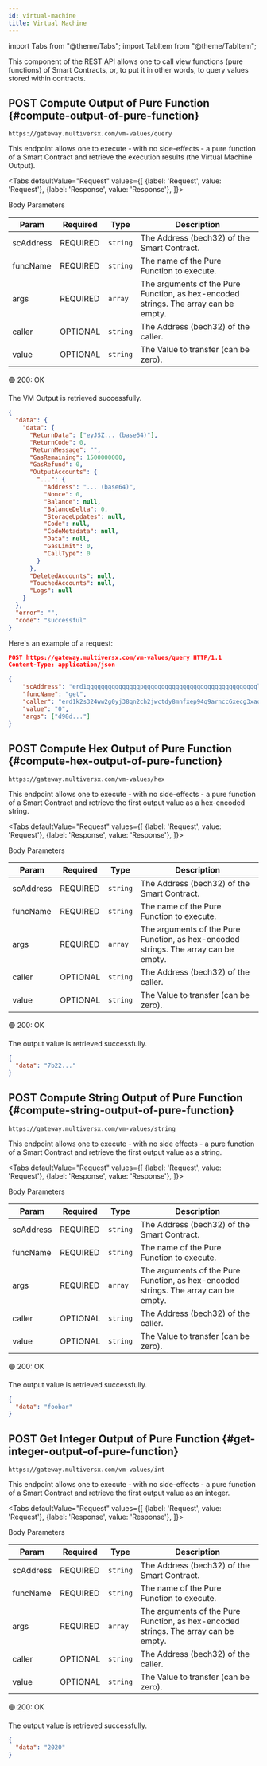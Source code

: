 ```yaml
---
id: virtual-machine
title: Virtual Machine
---
```


import Tabs from "@theme/Tabs";
import TabItem from "@theme/TabItem";

[comment]: # (mx-abstract)

This component of the REST API allows one to call view functions (pure functions) of Smart Contracts, or, to put it in other words, to query values stored within contracts.

[comment]: # (mx-context-auto)

## <span class="badge badge--success">POST</span> Compute Output of Pure Function {#compute-output-of-pure-function}

`https://gateway.multiversx.com/vm-values/query`

This endpoint allows one to execute - with no side-effects - a pure function of a Smart Contract and retrieve the execution results (the Virtual Machine Output).

<Tabs
defaultValue="Request"
values={[
{label: 'Request', value: 'Request'},
{label: 'Response', value: 'Response'},
]}>
<TabItem value="Request">

Body Parameters

| Param     | Required                                  | Type     | Description                                                                         |
| --------- | ----------------------------------------- | -------- | ----------------------------------------------------------------------------------- |
| scAddress | <span class="text-danger">REQUIRED</span> | `string` | The Address (bech32) of the Smart Contract.                                         |
| funcName  | <span class="text-danger">REQUIRED</span> | `string` | The name of the Pure Function to execute.                                           |
| args      | <span class="text-danger">REQUIRED</span> | `array`  | The arguments of the Pure Function, as hex-encoded strings. The array can be empty. |
| caller    | <span class="text-normal">OPTIONAL</span> | `string` | The Address (bech32) of the caller.                                                 |
| value     | <span class="text-normal">OPTIONAL</span> | `string` | The Value to transfer (can be zero).                                                |

</TabItem>
<TabItem value="Response">

🟢 200: OK

The VM Output is retrieved successfully.

```json
{
  "data": {
    "data": {
      "ReturnData": ["eyJSZ... (base64)"],
      "ReturnCode": 0,
      "ReturnMessage": "",
      "GasRemaining": 1500000000,
      "GasRefund": 0,
      "OutputAccounts": {
        "...": {
          "Address": "... (base64)",
          "Nonce": 0,
          "Balance": null,
          "BalanceDelta": 0,
          "StorageUpdates": null,
          "Code": null,
          "CodeMetadata": null,
          "Data": null,
          "GasLimit": 0,
          "CallType": 0
        }
      },
      "DeletedAccounts": null,
      "TouchedAccounts": null,
      "Logs": null
    }
  },
  "error": "",
  "code": "successful"
}
```

</TabItem>
</Tabs>

Here's an example of a request:

```json
POST https://gateway.multiversx.com/vm-values/query HTTP/1.1
Content-Type: application/json

{
    "scAddress": "erd1qqqqqqqqqqqqqqqpqqqqqqqqqqqqqqqqqqqqqqqqqqqqqqqqllls0lczs7",
    "funcName": "get",
    "caller": "erd1k2s324ww2g0yj38qn2ch2jwctdy8mnfxep94q9arncc6xecg3xaq6mjse8",
    "value": "0",
    "args": ["d98d..."]
}
```

[comment]: # (mx-context-auto)

## <span class="badge badge--success">POST</span> Compute Hex Output of Pure Function {#compute-hex-output-of-pure-function}

`https://gateway.multiversx.com/vm-values/hex`

This endpoint allows one to execute - with no side-effects - a pure function of a Smart Contract and retrieve the first output value as a hex-encoded string.

<Tabs
defaultValue="Request"
values={[
{label: 'Request', value: 'Request'},
{label: 'Response', value: 'Response'},
]}>
<TabItem value="Request">

Body Parameters

| Param     | Required                                  | Type     | Description                                                                         |
| --------- | ----------------------------------------- | -------- | ----------------------------------------------------------------------------------- |
| scAddress | <span class="text-danger">REQUIRED</span> | `string` | The Address (bech32) of the Smart Contract.                                         |
| funcName  | <span class="text-danger">REQUIRED</span> | `string` | The name of the Pure Function to execute.                                           |
| args      | <span class="text-danger">REQUIRED</span> | `array`  | The arguments of the Pure Function, as hex-encoded strings. The array can be empty. |
| caller    | <span class="text-normal">OPTIONAL</span> | `string` | The Address (bech32) of the caller.                                                 |
| value     | <span class="text-normal">OPTIONAL</span> | `string` | The Value to transfer (can be zero).                                                |

</TabItem>
<TabItem value="Response">

🟢 200: OK

The output value is retrieved successfully.

```json
{
  "data": "7b22..."
}
```

</TabItem>
</Tabs>

[comment]: # (mx-context-auto)

## <span class="badge badge--success">POST</span> Compute String Output of Pure Function {#compute-string-output-of-pure-function}

`https://gateway.multiversx.com/vm-values/string`

This endpoint allows one to execute - with no side effects - a pure function of a Smart Contract and retrieve the first output value as a string.

<Tabs
defaultValue="Request"
values={[
{label: 'Request', value: 'Request'},
{label: 'Response', value: 'Response'},
]}>
<TabItem value="Request">

Body Parameters

| Param     | Required                                  | Type     | Description                                                                         |
| --------- | ----------------------------------------- | -------- | ----------------------------------------------------------------------------------- |
| scAddress | <span class="text-danger">REQUIRED</span> | `string` | The Address (bech32) of the Smart Contract.                                         |
| funcName  | <span class="text-danger">REQUIRED</span> | `string` | The name of the Pure Function to execute.                                           |
| args      | <span class="text-danger">REQUIRED</span> | `array`  | The arguments of the Pure Function, as hex-encoded strings. The array can be empty. |
| caller    | <span class="text-normal">OPTIONAL</span> | `string` | The Address (bech32) of the caller.                                                 |
| value     | <span class="text-normal">OPTIONAL</span> | `string` | The Value to transfer (can be zero).                                                |

</TabItem>
<TabItem value="Response">

🟢 200: OK

The output value is retrieved successfully.

```json
{
  "data": "foobar"
}
```

</TabItem>
</Tabs>

[comment]: # (mx-context-auto)

## <span class="badge badge--success">POST</span> Get Integer Output of Pure Function {#get-integer-output-of-pure-function}

`https://gateway.multiversx.com/vm-values/int`

This endpoint allows one to execute - with no side-effects - a pure function of a Smart Contract and retrieve the first output value as an integer.

<Tabs
defaultValue="Request"
values={[
{label: 'Request', value: 'Request'},
{label: 'Response', value: 'Response'},
]}>
<TabItem value="Request">

Body Parameters

| Param     | Required                                  | Type     | Description                                                                         |
| --------- | ----------------------------------------- | -------- | ----------------------------------------------------------------------------------- |
| scAddress | <span class="text-danger">REQUIRED</span> | `string` | The Address (bech32) of the Smart Contract.                                         |
| funcName  | <span class="text-danger">REQUIRED</span> | `string` | The name of the Pure Function to execute.                                           |
| args      | <span class="text-danger">REQUIRED</span> | `array`  | The arguments of the Pure Function, as hex-encoded strings. The array can be empty. |
| caller    | <span class="text-normal">OPTIONAL</span> | `string` | The Address (bech32) of the caller.                                                 |
| value     | <span class="text-normal">OPTIONAL</span> | `string` | The Value to transfer (can be zero).                                                |

</TabItem>
<TabItem value="Response">

🟢 200: OK

The output value is retrieved successfully.

```json
{
  "data": "2020"
}
```

</TabItem>
</Tabs>
